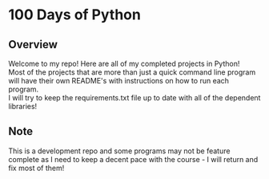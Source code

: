 # 100 Days of Python

## Overview
  Welcome to my repo! Here are all of my completed projects in Python! <br>
  Most of the projects that are more than just a quick command line program will have their own README's with instructions on how to run each program. <br>
  I will try to keep the requirements.txt file up to date with all of the dependent libraries!

## Note
  This is a development repo and some programs may not be feature complete as I need to keep a decent pace with the course - I will return and fix most of them! <br>
